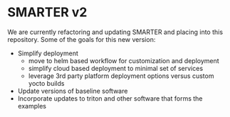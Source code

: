 # SMARTER v2

We are currently refactoring and updating SMARTER and placing into this repository.  Some of the goals for this new version:

- Simplify deployment
  - move to helm based workflow for customization and deployment
  - simplify cloud based deployment to minimal set of services
  - leverage 3rd party platform deployment options versus custom yocto builds
- Update versions of baseline software
- Incorporate updates to triton and other software that forms the examples

